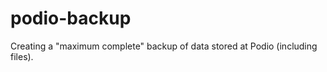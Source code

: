 podio-backup
============

Creating a "maximum complete" backup of data stored at Podio (including files).
